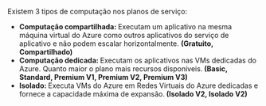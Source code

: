 
Existem 3 tipos de computação nos planos de serviço:

<ul>
<li><strong>Computação compartilhada: </strong>Executam um aplicativo na mesma máquina virtual do Azure como outros aplicativos do serviço de aplicativo e não podem escalar horizontalmente. <strong> (Gratuito, Compartilhado)</strong></li>
<li><strong>Computação dedicada: </strong>Executam os aplicativos nas VMs dedicadas do Azure. Quanto maior o plano mais recursos disponíveis.<strong> (Basic, Standard, Premium V1, Premium V2, Premium V3)</strong></li>
<li><strong>Isolado: </strong>Executa VMs do Azure em Redes Virtuais do Azure dedicadas e fornece a capacidade máxima de expansão.<strong> (Isolado V2, Isolado V2)</strong></li>
</ul>
